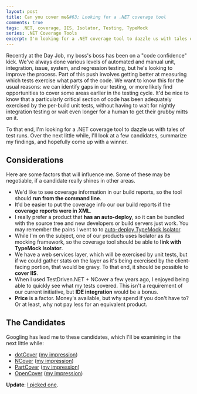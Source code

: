 ```yaml
---
layout: post
title: Can you cover me&#63; Looking for a .NET coverage tool
comments: true
tags: .NET, coverage, IIS, Isolator, Testing, TypeMock
series: .NET Coverage Tools
excerpt: I'm looking for a .NET coverage tool to dazzle us with tales of test runs. Over the next little while, I'll look at a few candidates, summarize my findings, and hopefully come up with a winner. I look at dotCover, NCover,  PartCover, and OpenCover
---
```

Recently at the Day Job, my boss's boss has been on a "code confidence" kick. We've always done various levels of automated and manual unit, integration, issue, system, and regression testing, but he's looking to improve the process. Part of this push involves getting better at measuring which tests exercise what parts of the code. We want to know this for the usual reasons: we can identify gaps in our testing, or more likely find opportunities to cover some areas earlier in the testing cycle. It'd be nice to know that a particularly critical section of code has been adequately exercised by the per-build unit tests, without having to wait for nightly integration testing or wait even longer for a human to get their grubby mitts on it.

To that end, I'm looking for a .NET coverage tool to dazzle us with tales of test runs. Over the next little while, I'll look at a few candidates, summarize my findings, and hopefully come up with a winner.

<h2>Considerations</h2>
Here are some factors that will influence me. Some of these may be negotiable, if a candidate really shines in other areas.

<ul>
<li>We'd like to see coverage information in our build reports, so the tool should <b>run from the command line</b>.</li>
<li>It'd be easier to put the coverage info our our build reports if the <b>coverage reports were in XML</b>.</li>
<li>I really prefer a product that <b>has an auto-deploy</b>, so it can be bundled with the source tree and new developers or build servers just work. You may remember the pains I went to to <a href="{filename}../2010/06-06-auto-deploying-typemock-isolator-without-trashing-the-installation.md">auto-deploy TypeMock Isolator</a>.</li>
<li>While I'm on the subject, one of our products uses Isolator as its mocking framework, so the coverage tool should be able to <b>link with TypeMock Isolator</b>.</li>
<li>We have a web services layer, which will be exercised by unit tests, but if we could gather stats on the layer as it's being exercised by the client-facing portion, that would be gravy. To that end, it should be possible to <b>cover IIS</b>.</li>
<li>When I used TestDriven.NET + NCover a few years ago, I enjoyed being able to quickly see what my tests covered. This isn't a requirement of our current initiative, but <b>IDE integration</b> would be a bonus.</li>
<li><b>Price</b> is a factor. Money's available, but why spend if you don't have to? Or at least, why not pay less for an equivalent product.</li>
</ul>

 <h2>The Candidates</h2>
Googling has lead me to these candidates, which I'll be examining in the next little while:
<ul>
<li><a href="http://www.jetbrains.com/dotcover/">dotCover</a> (<a href="{filename}../2011/07-29-hasty-impressions-dotcover-1-1.md">my impression</a>)</li>
<li><a href="http://www.ncover.com/">NCover</a> (<a href="{filename}../2011/11-09-hasty-impressions-ncover.md">my impression</a>)</li>
<li><a href="http://sourceforge.net/projects/partcover/">PartCover</a> (<a href="{filename}../2011/08-05-hasty-impressions-partcover.md">my impression</a>)</li>
<li><a href="https://github.com/sawilde/opencover">OpenCover</a> (<a href="{filename}../2011/08-15-hasty-impressions-opencover.md">my impression</a>)</li>
</ul>

<b>Update</b>: <a href="{filename}../2011/12-15-best-all-around-net-coverage-tool-opencover.md">I picked one</a>.
 
